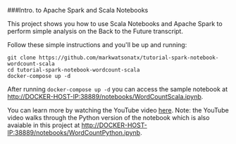###Intro. to Apache Spark and Scala Notebooks

This project shows you how to use Scala Notebooks and Apache Spark to perform simple analysis on the Back to the Future transcript.

Follow these simple instructions and you'll be up and running:

```
git clone https://github.com/markwatsonatx/tutorial-spark-notebook-wordcount-scala
cd tutorial-spark-notebook-wordcount-scala
docker-compose up -d
```

After running `docker-compose up -d` you can access the sample notebook at [http://DOCKER-HOST-IP:38889/notebooks/WordCountScala.ipynb](http://localhost:38889/notebooks/WordCountScala.ipynb).

You can learn more by watching the YouTube video [here](https://youtu.be/zy9JB7sxjGs).
Note: the YouTube video walks through the Python version of the notebook which is also avaiable in this project at [http://DOCKER-HOST-IP:38889/notebooks/WordCountPython.ipynb](http://localhost:38889/notebooks/WordCountPython.ipynb). 
